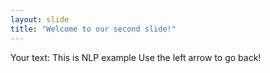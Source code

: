 ```yaml
---
layout: slide
title: "Welcome to our second slide!"
---
```

Your text: This is NLP example
Use the left arrow to go back!
